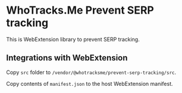 # WhoTracks.Me Prevent SERP tracking

This is WebExtension library to prevent SERP tracking.

## Integrations with WebExtension

Copy `src` folder to `/vendor/@whotracksme/prevent-serp-tracking/src`.

Copy contents of `manifest.json` to the host WebExtension manifest.
